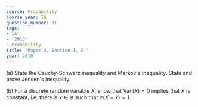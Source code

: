 ```yaml
---
course: Probability
course_year: IA
question_number: 31
tags:
- IA
- '2018'
- Probability
title: 'Paper 2, Section I, F '
year: 2018
---
```




(a) State the Cauchy-Schwarz inequality and Markov's inequality. State and prove Jensen's inequality.

(b) For a discrete random variable $X$, show that $\operatorname{Var}(X)=0$ implies that $X$ is constant, i.e. there is $x \in \mathbb{R}$ such that $\mathbb{P}(X=x)=1$.